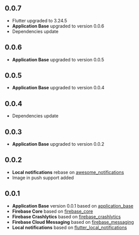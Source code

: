 ## 0.0.7

* Flutter upgraded to 3.24.5
* **Application Base** upgraded to version 0.0.6
* Dependencies update

## 0.0.6

* **Application Base** upgraded to version 0.0.5

## 0.0.5

* **Application Base** upgraded to version 0.0.4

## 0.0.4

* Dependencies update

## 0.0.3

* **Application Base** upgraded to version 0.0.2

## 0.0.2

* **Local notifications** rebase on [awesome_notifications](https://pub.dev/packages/awesome_notifications)
* Image in push support added

## 0.0.1

* **Application Base** version 0.0.1 based on [application_base](https://github.com/AlexSeednov/application_base)
* **Firebase Core** based on [firebase_core](https://pub.dev/packages/firebase_core)
* **Firebase Crashlytics** based on [firebase_crashlytics](https://pub.dev/packages/firebase_crashlytics)
* **Firebase Cloud Messaging** based on [firebase_messaging](https://pub.dev/packages/firebase_messaging)
* **Local notifications** based on [flutter_local_notifications](https://pub.dev/packages/flutter_local_notifications)
